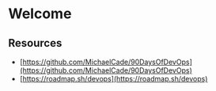 # Welcome

## Resources

* [https://github.com/MichaelCade/90DaysOfDevOps](https://github.com/MichaelCade/90DaysOfDevOps)
* [https://roadmap.sh/devops](https://roadmap.sh/devops)
